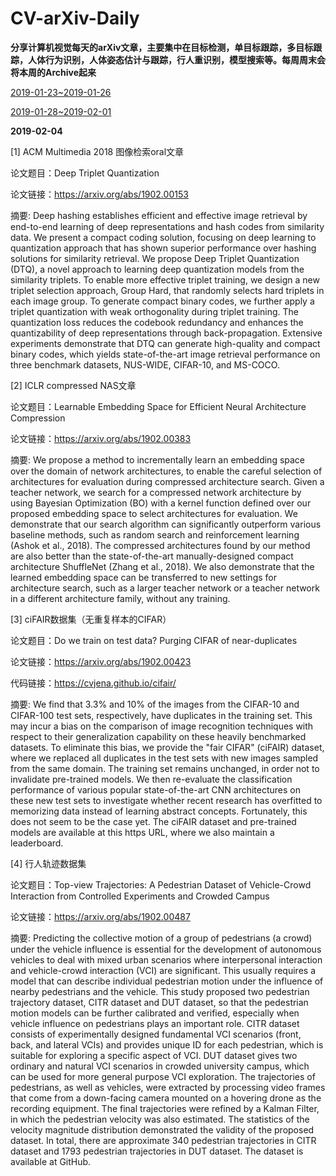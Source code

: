 # CV-arXiv-Daily

**分享计算机视觉每天的arXiv文章，主要集中在目标检测，单目标跟踪，多目标跟踪，人体行为识别，人体姿态估计与跟踪，行人重识别，模型搜索等。每周周末会将本周的Archive起来**

[2019-01-23~2019-01-26](2019/2019.01.23-2019.01.26.md)

[2019-01-28~2019-02-01](2019/2019.01.28-2019.02.01.md)

**2019-02-04**

[1] ACM Multimedia 2018 图像检索oral文章

论文题目：Deep Triplet Quantization

论文链接：https://arxiv.org/abs/1902.00153

摘要: Deep hashing establishes efficient and effective image retrieval by end-to-end learning of deep representations and hash codes from similarity data. We present a compact coding solution, focusing on deep learning to quantization approach that has shown superior performance over hashing solutions for similarity retrieval. We propose Deep Triplet Quantization (DTQ), a novel approach to learning deep quantization models from the similarity triplets. To enable more effective triplet training, we design a new triplet selection approach, Group Hard, that randomly selects hard triplets in each image group. To generate compact binary codes, we further apply a triplet quantization with weak orthogonality during triplet training. The quantization loss reduces the codebook redundancy and enhances the quantizability of deep representations through back-propagation. Extensive experiments demonstrate that DTQ can generate high-quality and compact binary codes, which yields state-of-the-art image retrieval performance on three benchmark datasets, NUS-WIDE, CIFAR-10, and MS-COCO.

[2] ICLR compressed NAS文章

论文题目：Learnable Embedding Space for Efficient Neural Architecture Compression

论文链接：https://arxiv.org/abs/1902.00383

摘要: We propose a method to incrementally learn an embedding space over the domain of network architectures, to enable the careful selection of architectures for evaluation during compressed architecture search. Given a teacher network, we search for a compressed network architecture by using Bayesian Optimization (BO) with a kernel function defined over our proposed embedding space to select architectures for evaluation. We demonstrate that our search algorithm can significantly outperform various baseline methods, such as random search and reinforcement learning (Ashok et al., 2018). The compressed architectures found by our method are also better than the state-of-the-art manually-designed compact architecture ShuffleNet (Zhang et al., 2018). We also demonstrate that the learned embedding space can be transferred to new settings for architecture search, such as a larger teacher network or a teacher network in a different architecture family, without any training.

[3] ciFAIR数据集（无重复样本的CIFAR）

论文题目：Do we train on test data? Purging CIFAR of near-duplicates

论文链接：https://arxiv.org/abs/1902.00423

代码链接：https://cvjena.github.io/cifair/

摘要: We find that 3.3% and 10% of the images from the CIFAR-10 and CIFAR-100 test sets, respectively, have duplicates in the training set. This may incur a bias on the comparison of image recognition techniques with respect to their generalization capability on these heavily benchmarked datasets. To eliminate this bias, we provide the "fair CIFAR" (ciFAIR) dataset, where we replaced all duplicates in the test sets with new images sampled from the same domain. The training set remains unchanged, in order not to invalidate pre-trained models. We then re-evaluate the classification performance of various popular state-of-the-art CNN architectures on these new test sets to investigate whether recent research has overfitted to memorizing data instead of learning abstract concepts. Fortunately, this does not seem to be the case yet. The ciFAIR dataset and pre-trained models are available at this https URL, where we also maintain a leaderboard.

[4] 行人轨迹数据集

论文题目：Top-view Trajectories: A Pedestrian Dataset of Vehicle-Crowd Interaction from Controlled Experiments and Crowded Campus

论文链接：https://arxiv.org/abs/1902.00487

摘要: Predicting the collective motion of a group of pedestrians (a crowd) under the vehicle influence is essential for the development of autonomous vehicles to deal with mixed urban scenarios where interpersonal interaction and vehicle-crowd interaction (VCI) are significant. This usually requires a model that can describe individual pedestrian motion under the influence of nearby pedestrians and the vehicle. This study proposed two pedestrian trajectory dataset, CITR dataset and DUT dataset, so that the pedestrian motion models can be further calibrated and verified, especially when vehicle influence on pedestrians plays an important role. CITR dataset consists of experimentally designed fundamental VCI scenarios (front, back, and lateral VCIs) and provides unique ID for each pedestrian, which is suitable for exploring a specific aspect of VCI. DUT dataset gives two ordinary and natural VCI scenarios in crowded university campus, which can be used for more general purpose VCI exploration. The trajectories of pedestrians, as well as vehicles, were extracted by processing video frames that come from a down-facing camera mounted on a hovering drone as the recording equipment. The final trajectories were refined by a Kalman Filter, in which the pedestrian velocity was also estimated. The statistics of the velocity magnitude distribution demonstrated the validity of the proposed dataset. In total, there are approximate 340 pedestrian trajectories in CITR dataset and 1793 pedestrian trajectories in DUT dataset. The dataset is available at GitHub.










